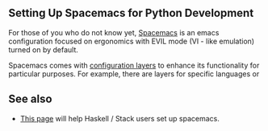 ## Setting Up Spacemacs for Python Development
For those of you who do not know yet, [Spacemacs](https://github.com/syl20bnr/spacemacs) is an emacs configuration focused on ergonomics with EVIL mode (VI - like emulation) turned on by default.

Spacemacs comes with [configuration layers](https://github.com/syl20bnr/spacemacs/blob/master/doc/LAYERS.org) to enhance its functionality for particular purposes. For example, there are layers for specific languages or

## See also
- [This page](https://touk.pl/blog/2015/10/14/getting-started-with-haskell-stack-and-spacemacs/) will help Haskell / Stack users set up spacemacs.